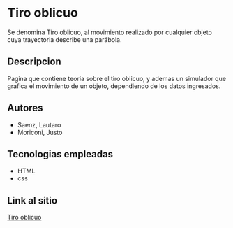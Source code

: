 # Tiro oblicuo
Se denomina Tiro oblicuo, al movimiento realizado por cualquier objeto cuya trayectoria describe una parábola.

## Descripcion
Pagina que contiene teoria sobre el tiro oblicuo, y ademas un simulador que grafica el movimiento de un objeto, dependiendo de los datos ingresados.

## Autores
- Saenz, Lautaro
- Moriconi, Justo
## Tecnologias empleadas
- HTML
- css

## Link al sitio
[Tiro oblicuo](https://github.com/UCC-LabCompu2/proyectos2020-saenz-moriconi/blob/master/index.html)

